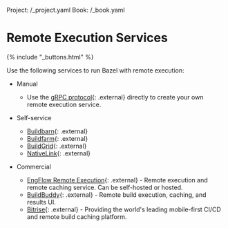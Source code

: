 Project: /_project.yaml
Book: /_book.yaml

# Remote Execution Services

{% include "_buttons.html" %}

Use the following services to run Bazel with remote execution:

*   Manual

    * Use the [gRPC protocol](https://github.com/bazelbuild/remote-apis){: .external}
      directly to create your own remote execution service.

*   Self-service

    * [Buildbarn](https://github.com/buildbarn){: .external}
    * [Buildfarm](https://github.com/bazelbuild/bazel-buildfarm){: .external}
    * [BuildGrid](https://gitlab.com/BuildGrid/buildgrid){: .external}
    * [NativeLink](https://github.com/TraceMachina/nativelink){: .external}

*   Commercial

    * [EngFlow Remote Execution](https://www.engflow.com){: .external} - Remote execution
      and remote caching service. Can be self-hosted or hosted.
    * [BuildBuddy](https://www.buildbuddy.io){: .external} - Remote build execution,
      caching, and results UI.
    * [Bitrise](https://bitrise.io/why/features/mobile-build-caching-for-better-build-test-performance){: .external} - Providing the world's leading mobile-first CI/CD and remote build caching platform.
